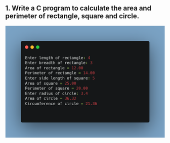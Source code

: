 ## 1. Write a C program to calculate the area and perimeter of rectangle, square and circle.

![Output](output1.png)
